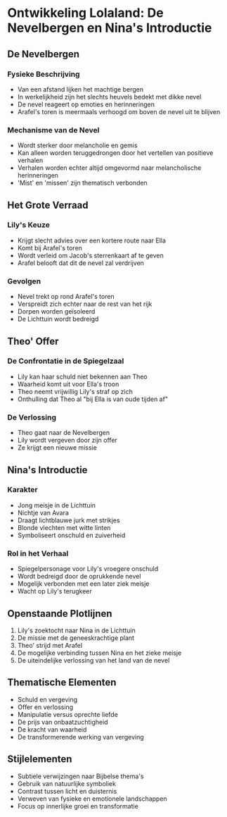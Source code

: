# Ontwikkeling Lolaland: De Nevelbergen en Nina's Introductie




## De Nevelbergen
### Fysieke Beschrijving
- Van een afstand lijken het machtige bergen
- In werkelijkheid zijn het slechts heuvels bedekt met dikke nevel
- De nevel reageert op emoties en herinneringen
- Arafel's toren is meermaals verhoogd om boven de nevel uit te blijven

### Mechanisme van de Nevel
- Wordt sterker door melancholie en gemis
- Kan alleen worden teruggedrongen door het vertellen van positieve verhalen
- Verhalen worden echter altijd omgevormd naar melancholische herinneringen
- 'Mist' en 'missen' zijn thematisch verbonden

## Het Grote Verraad
### Lily's Keuze
- Krijgt slecht advies over een kortere route naar Ella
- Komt bij Arafel's toren
- Wordt verleid om Jacob's sterrenkaart af te geven
- Arafel belooft dat dit de nevel zal verdrijven

### Gevolgen
- Nevel trekt op rond Arafel's toren
- Verspreidt zich echter naar de rest van het rijk
- Dorpen worden geïsoleerd
- De Lichttuin wordt bedreigd

## Theo' Offer
### De Confrontatie in de Spiegelzaal
- Lily kan haar schuld niet bekennen aan Theo
- Waarheid komt uit voor Ella's troon
- Theo neemt vrijwillig Lily's straf op zich
- Onthulling dat Theo al "bij Ella is van oude tijden af"

### De Verlossing
- Theo gaat naar de Nevelbergen
- Lily wordt vergeven door zijn offer
- Ze krijgt een nieuwe missie

## Nina's Introductie
### Karakter
- Jong meisje in de Lichttuin
- Nichtje van Avara
- Draagt lichtblauwe jurk met strikjes
- Blonde vlechten met witte linten
- Symboliseert onschuld en zuiverheid

### Rol in het Verhaal
- Spiegelpersonage voor Lily's vroegere onschuld
- Wordt bedreigd door de oprukkende nevel
- Mogelijk verbonden met een later ziek meisje
- Wacht op Lily's terugkeer

## Openstaande Plotlijnen
1. Lily's zoektocht naar Nina in de Lichttuin
2. De missie met de geneeskrachtige plant
3. Theo' strijd met Arafel
4. De mogelijke verbinding tussen Nina en het zieke meisje
5. De uiteindelijke verlossing van het land van de nevel

## Thematische Elementen
- Schuld en vergeving
- Offer en verlossing
- Manipulatie versus oprechte liefde
- De prijs van onbaatzuchtigheid
- De kracht van waarheid
- De transformerende werking van vergeving

## Stijlelementen
- Subtiele verwijzingen naar Bijbelse thema's
- Gebruik van natuurlijke symboliek
- Contrast tussen licht en duisternis
- Verweven van fysieke en emotionele landschappen
- Focus op innerlijke groei en transformatie
